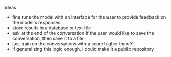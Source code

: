 ideas
- fine tune the model with an interface for the user to provide feedback on the model's responses
- store results in a database or text file
- ask at the end of the conversation if the user would like to save the conversation, then save it to a file
- just train on the conversations with a score higher than X
- if generalizing this logic enough, i could make it a public repository